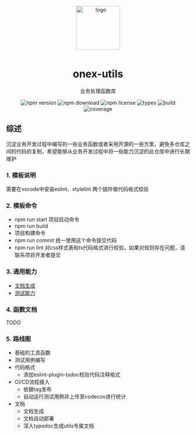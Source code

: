 <p align="center">
    <img alt="logo" src="https://avatars2.githubusercontent.com/u/74908967?s=400&u=d74d3e50e50171bb2930abca4f7bcf36697ff60a&v=4" width="120" height="120" style="margin-bottom: 10px;">
</p>

<h1 align="center">onex-utils</h1>

<p align="center">业务处理函数库</p>

<p align="center">
    <img src="https://badge.fury.io/js/onex-utils.svg" alt="npm version" />
    <img src="https://img.shields.io/npm/dt/onex-utils" alt="npm download" />
    <img src="https://img.shields.io/npm/l/onex-utils" alt="npm license" />
    <img src="https://img.shields.io/npm/types/onex-utils" alt="types" />
    <img src="https://travis-ci.org/unity-template/utils.svg?branch=master" alt="build" />
    <img src="https://codecov.io/github/unity-template/utils/coverage.svg?branch=master" alt="coverage" />
</p>

## 综述
沉淀业务开发过程中编写的一些业务函数或者采用开源的一些方案，避免多仓库之间的代码的复制，希望能够从业务开发过程中将一些能力沉淀的此仓库中进行长期维护

### 1. 模板说明
需要在vscode中安装eslint、stylelint 两个插件做代码格式校验

### 2. 模板命令
* npm run start 项目启动命令
* npm run build
*  项目构建命令
* npm run commit 统一使用这个命令提交代码
* npm run lint 对css样式表和ts代码格式进行校验，如果对规则存在问题，请联系项目开发者提交

### 3. 通用能力

* [文档生成](https://tsdoc.org/)
* [测试能力](https://jestjs.io/)

### 4. 函数文档
 TODO

### 5. 路线图
  
* 基础的工具函数
* 测试用例编写
* 代码格式
  * 添加eslint-plugin-tsdoc校验代码注释格式
* CI/CD流程接入
  * 依据tag发布
  * 自动运行测试用例并上传至codecov进行统计
* 文档
  * 文档生成
  * 文档自动部署
  * 深入typedoc生成utils专属文档
